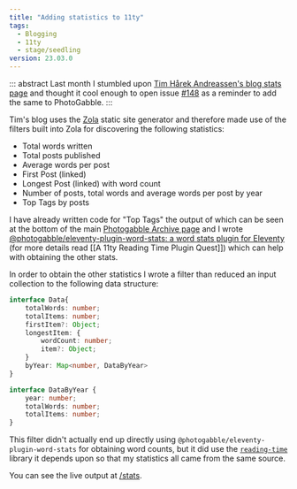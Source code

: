 ```yaml
---
title: "Adding statistics to 11ty"
tags:
  - Blogging
  - 11ty
  - stage/seedling
version: 23.03.0
---
```


::: abstract
Last month I stumbled upon [Tim Hårek Andreassen's blog stats page](https://timharek.no/stats/) and thought it cool enough to open issue [#148](https://github.com/photogabble/website/issues/148) as a reminder to add the same to PhotoGabble.
:::

Tim's blog uses the [Zola](https://www.getzola.org/) static site generator and therefore made use of the filters built into Zola for discovering the following statistics:

- Total words written
- Total posts published
- Average words per post
- First Post (linked)
- Longest Post (linked) with word count
- Number of posts, total words and average words per post by year
- Top Tags by posts

I have already written code for "Top Tags" the output of which can be seen at the bottom of the main [Photogabble Archive page](/blog/) and I wrote [@photogabble/eleventy-plugin-word-stats: a word stats plugin for Eleventy](https://github.com/photogabble/eleventy-plugin-word-stats) (for more details read [[A 11ty Reading Time Plugin Quest]]) which can help with obtaining the other stats.

In order to obtain the other statistics I wrote a filter than reduced an input collection to the following data structure:

```ts
interface Data{
    totalWords: number;
    totalItems: number;
    firstItem?: Object;
    longestItem: {
        wordCount: number;
        item?: Object;
    }
    byYear: Map<number, DataByYear>
}

interface DataByYear {
    year: number;
    totalWords: number;
    totalItems: number;
}
```

This filter didn't actually end up directly using `@photogabble/eleventy-plugin-word-stats` for obtaining word counts, but it did use the [`reading-time`](https://www.npmjs.com/package/reading-time) library it depends upon so that my statistics all came from the same source.

You can see the live output at [/stats](/stats/).
